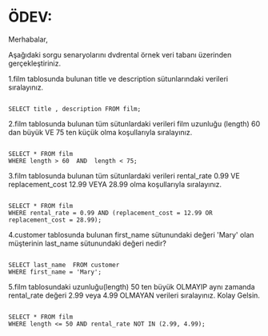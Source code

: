 # ÖDEV:

Merhabalar,

Aşağıdaki sorgu senaryolarını dvdrental örnek veri tabanı üzerinden gerçekleştiriniz.

1.film tablosunda bulunan title ve description sütunlarındaki verileri sıralayınız.

```

SELECT title , description FROM film;

```



2.film tablosunda bulunan tüm sütunlardaki verileri film uzunluğu (length) 60 dan büyük VE 75 ten küçük olma koşullarıyla sıralayınız.

```

SELECT * FROM film
WHERE length > 60  AND  length < 75;

```



3.film tablosunda bulunan tüm sütunlardaki verileri rental_rate 0.99 VE replacement_cost 12.99 VEYA 28.99 olma koşullarıyla sıralayınız.

```

SELECT * FROM film
WHERE rental_rate = 0.99 AND (replacement_cost = 12.99 OR replacement_cost = 28.99);

```


4.customer tablosunda bulunan first_name sütunundaki değeri 'Mary' olan müşterinin last_name sütunundaki değeri nedir?

```

SELECT last_name  FROM customer
WHERE first_name = 'Mary';

```



5.film tablosundaki uzunluğu(length) 50 ten büyük OLMAYIP aynı zamanda rental_rate değeri 2.99 veya 4.99 OLMAYAN verileri sıralayınız.
Kolay Gelsin.


```

SELECT * FROM film
WHERE length <= 50 AND rental_rate NOT IN (2.99, 4.99);

```
